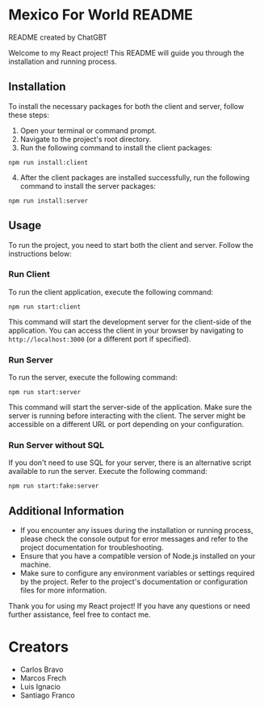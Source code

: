 # Mexico For World README

README created by ChatGBT

Welcome to my React project! This README will guide you through the installation and running process.

## Installation

To install the necessary packages for both the client and server, follow these steps:

1. Open your terminal or command prompt.
2. Navigate to the project's root directory.
3. Run the following command to install the client packages:

`npm run install:client`

4. After the client packages are installed successfully, run the following command to install the server packages:

`npm run install:server`

## Usage

To run the project, you need to start both the client and server. Follow the instructions below:

### Run Client

To run the client application, execute the following command:

`npm run start:client`

This command will start the development server for the client-side of the application. You can access the client in your browser by navigating to `http://localhost:3000` (or a different port if specified).

### Run Server

To run the server, execute the following command:

`npm run start:server`

This command will start the server-side of the application. Make sure the server is running before interacting with the client. The server might be accessible on a different URL or port depending on your configuration.

### Run Server without SQL

If you don't need to use SQL for your server, there is an alternative script available to run the server. Execute the following command:

`npm run start:fake:server`

## Additional Information

- If you encounter any issues during the installation or running process, please check the console output for error messages and refer to the project documentation for troubleshooting.
- Ensure that you have a compatible version of Node.js installed on your machine.
- Make sure to configure any environment variables or settings required by the project. Refer to the project's documentation or configuration files for more information.

Thank you for using my React project! If you have any questions or need further assistance, feel free to contact me.

# Creators

- Carlos Bravo
- Marcos Frech
- Luis Ignacio
- Santiago Franco
